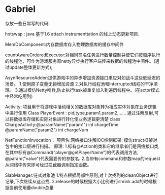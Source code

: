 ﻿# Gabriel
存放一些日常写的代码:

hotswap : java 基于1.6 attach instrumenttation 的线上动态更新项目.

MemDbComponent:内存数据库存入物理数据库的缓存中间件

countAwareOrderedExecutor:对相同签名任务进行数量控制并使它们按顺序执行的线程池，可作为游戏服务器netty异步执行客户端传来数据的线程池中间件。(通过update整体更新方式);


AsynResourceAdder:提供游戏中的异步增加资源接口来应对如战斗这些低延迟的场景。
1.使用原子变量无锁增加资源
2.对执行线程池和Interrupted线程的干净清理。
3.通过模仿Netty哨兵,防止执行task被重复加入到遍历线程中。(在actor模式中经常吃用到)

Activity: 项目用于将游戏中活动相关的数据库对象转为相应实体对象在业务逻辑中进行使用
Class PlayerEvent : pid,type,param1,param2,......
通过注解反射,可以将数据库存储和实际对象进行转化使业务逻辑更清楚
class ChargeActivity:@paramName("param1") int chargeTime @paramName("param2") int chargeNum

NetFunctionInvocation：
项目名:网络接口注解IOC控制框架:
模仿struct框架对包中的接口层进行扫描。
原理:
1.标有@Action的类和它的继承者们是网络接口类,在其中标有@Command("player@getPlayerName")的代表调用方法,
@param("value")代表需要传的参数名.
2.当带有command和参数map的request从网络中传来即可经过拦截器调用指定函数。

SlabManager:链式对象池
1.特点根据局部性原则,对上次找到的cleanObject进行记录,下次继续从这点找.
2.release的时候根据大小比例进行shrink.add的时候根据当前使用量double总量





